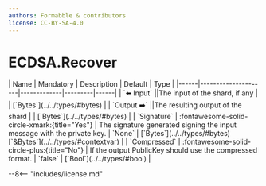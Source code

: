 ```yaml
---
authors: Formabble & contributors
license: CC-BY-SA-4.0
---
```



# ECDSA.Recover

<div class="sh-parameters" markdown="1">
| Name | Mandatory | Description | Default | Type |
|------|---------------------|-------------|---------|------|
| `⬅️ Input` ||The input of the shard, if any | | [`Bytes`](../../types/#bytes) |
| `Output ➡️` ||The resulting output of the shard | | [`Bytes`](../../types/#bytes) |
| `Signature` | :fontawesome-solid-circle-xmark:{title="Yes"}  | The signature generated signing the input message with the private key. | `None` | [`Bytes`](../../types/#bytes)[`&Bytes`](../../types/#contextvar) |
| `Compressed` | :fontawesome-solid-circle-plus:{title="No"}  | If the output PublicKey should use the compressed format. | `false` | [`Bool`](../../types/#bool) |

</div>



--8<-- "includes/license.md"

